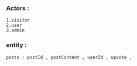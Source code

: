 ### Actors :
    1.visitor 
    2.user 
    3.admin

### entity :
    posts : postId , postContent , userId , upvote , 
